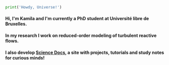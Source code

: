 ```python
print('Howdy, Universe!')
```

#### Hi, I'm Kamila and I'm currently a PhD student at Université libre de Bruxelles.

#### In my research I work on reduced-order modeling of turbulent reactive flows.

#### I also develop [Science Docs](https://camillejr.github.io/science-docs/), a site with projects, tutorials and study notes for curious minds!
